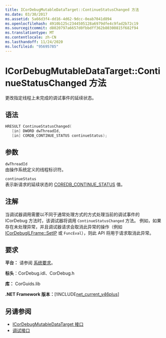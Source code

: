 ```yaml
---
title: ICorDebugMutableDataTarget::ContinueStatusChanged 方法
ms.date: 03/30/2017
ms.assetid: 5a66d3f4-dd16-4d62-9dcc-0eab7041d894
ms.openlocfilehash: 4910b125c2344505128a6979dfe4c9fad2b72c19
ms.sourcegitcommit: d8020797a6657d0fbbdff362b80300815f682f94
ms.translationtype: MT
ms.contentlocale: zh-CN
ms.lasthandoff: 11/24/2020
ms.locfileid: "95695785"
---
```

# <a name="icordebugmutabledatatargetcontinuestatuschanged-method"></a>ICorDebugMutableDataTarget::ContinueStatusChanged 方法

更改指定线程上未完成的调试事件的延续状态。  
  
## <a name="syntax"></a>语法  
  
```cpp  
HRESULT ContinueStatusChanged(  
   [in] DWORD dwThreadId,  
   [in] CORDB_CONTINUE_STATUS continueStatus);  
```  
  
## <a name="parameters"></a>参数  

 `dwThreadId`  
 由操作系统定义的线程标识符。  
  
 `continueStatus`  
 表示新请求的延续状态的 [COREDB_CONTINUE_STATUS](../common-data-types-unmanaged-api-reference.md) 值。  
  
## <a name="remarks"></a>注解  

 当调试器调用需要以不同于通常处理方式的方式处理当前的调试事件的 ICorDebug 方法时，该调试器将调用 `ContinueStatusChanged` 方法。 例如，如果存在未处理异常，并且调试器请求会取消此异常的操作（例如 [ICorDebugILFrame::SetIP](icordebugilframe-setip-method.md) 或 `FuncEval`），则此 API 将用于请求取消此异常。  
  
## <a name="requirements"></a>要求  

 **平台：** 请参阅 [系统要求](../../get-started/system-requirements.md)。  
  
 **标头**：CorDebug.idl、CorDebug.h  
  
 **库：** CorGuids.lib  
  
 **.NET Framework 版本：**[!INCLUDE[net_current_v46plus](../../../../includes/net-current-v46plus-md.md)]  
  
## <a name="see-also"></a>另请参阅

- [ICorDebugMutableDataTarget 接口](icordebugmutabledatatarget-interface.md)
- [调试接口](debugging-interfaces.md)
